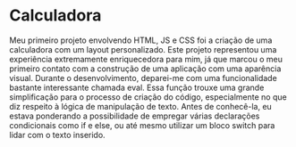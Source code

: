 # Calculadora
Meu primeiro projeto envolvendo HTML, JS e CSS foi a criação de uma calculadora com um layout personalizado. Este projeto representou uma experiência extremamente enriquecedora para mim, já que marcou o meu primeiro contato com a construção de uma aplicação com uma aparência visual. Durante o desenvolvimento, deparei-me com uma funcionalidade bastante interessante chamada eval. Essa função trouxe uma grande simplificação para o processo de criação do código, especialmente no que diz respeito à lógica de manipulação de texto. Antes de conhecê-la, eu estava ponderando a possibilidade de empregar várias declarações condicionais como if e else, ou até mesmo utilizar um bloco switch para lidar com o texto inserido.
